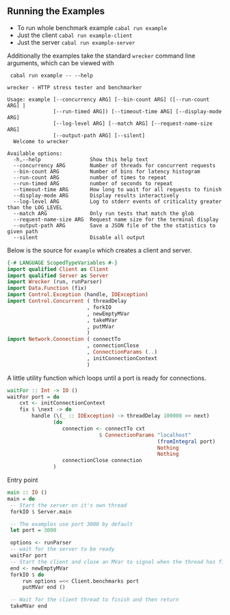 ## Running the Examples

- To run whole benchmark example `cabal run example`
- Just the client `cabal run example-client `
- Just the server `cabal run example-server`

Additionally the examples take the standard `wrecker` command line arguments, which can be viewed with

     cabal run example -- --help

```
wrecker - HTTP stress tester and benchmarker

Usage: example [--concurrency ARG] [--bin-count ARG] ([--run-count ARG] |
               [--run-timed ARG]) [--timeout-time ARG] [--display-mode ARG]
               [--log-level ARG] [--match ARG] [--request-name-size ARG]
               [--output-path ARG] [--silent]
  Welcome to wrecker

Available options:
  -h,--help                Show this help text
  --concurrency ARG        Number of threads for concurrent requests
  --bin-count ARG          Number of bins for latency histogram
  --run-count ARG          number of times to repeat
  --run-timed ARG          number of seconds to repeat
  --timeout-time ARG       How long to wait for all requests to finish
  --display-mode ARG       Display results interactively
  --log-level ARG          Log to stderr events of criticality greater than the LOG_LEVEL
  --match ARG              Only run tests that match the glob
  --request-name-size ARG  Request name size for the terminal display
  --output-path ARG        Save a JSON file of the the statistics to given path
  --silent                 Disable all output
```

Below is the source for `example` which creates a client and server.

```haskell
{-# LANGUAGE ScopedTypeVariables #-}
import qualified Client as Client
import qualified Server as Server
import Wrecker (run, runParser)
import Data.Function (fix)
import Control.Exception (handle, IOException)
import Control.Concurrent ( threadDelay
                          , forkIO
                          , newEmptyMVar
                          , takeMVar
                          , putMVar
                          )
import Network.Connection ( connectTo
                          , connectionClose
                          , ConnectionParams (..)
                          , initConnectionContext
                          )
```

A little utility function which loops until a port is ready for connections.

```haskell
waitFor :: Int -> IO ()
waitFor port = do
    cxt <- initConnectionContext
    fix $ \next -> do
        handle (\(_ :: IOException) -> threadDelay 100000 >> next)
               (do
                  connection <- connectTo cxt
                              $ ConnectionParams "localhost"
                                                 (fromIntegral port)
                                                 Nothing
                                                 Nothing
                  connectionClose connection
               )
```

Entry point

```haskell
main :: IO ()
main = do
 -- Start the server on it's own thread
 forkIO $ Server.main

 -- The examples use port 3000 by default
 let port = 3000

 options <- runParser
 -- wait for the server to be ready
 waitFor port
 -- Start the client and close an MVar to signal when the thread has finished
 end <- newEmptyMVar
 forkIO $ do
     run options =<< Client.benchmarks port
     putMVar end ()

 -- Wait for the client thread to finish and then return
 takeMVar end
```
